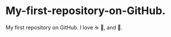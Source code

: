 # My-first-repository-on-GitHub.
My first repository on GitHub.
 I love :coffee: :pizza:, and :dancer:.
